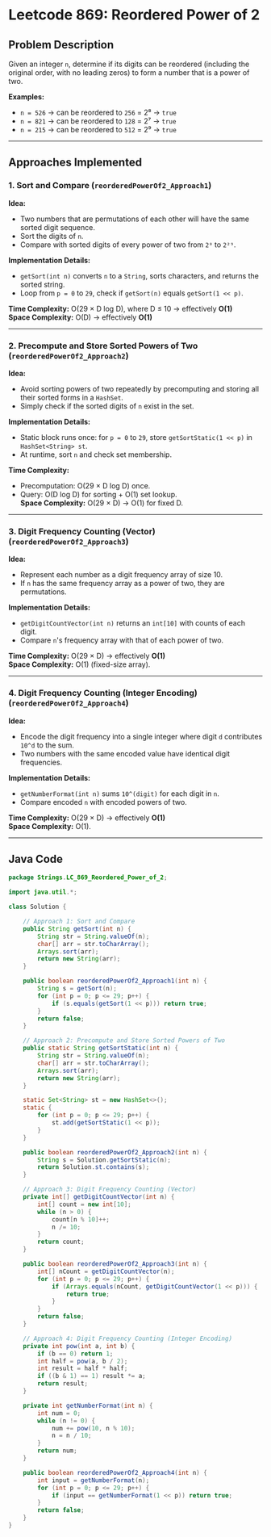 # Leetcode 869: Reordered Power of 2

## Problem Description

Given an integer `n`, determine if its digits can be reordered (including the original order, with no leading zeros) to form a number that is a power of two.

**Examples:**
- `n = 526` → can be reordered to `256` = 2⁸ → `true`
- `n = 821` → can be reordered to `128` = 2⁷ → `true`
- `n = 215` → can be reordered to `512` = 2⁹ → `true`

---

## Approaches Implemented

### 1. Sort and Compare (`reorderedPowerOf2_Approach1`)

**Idea:**
- Two numbers that are permutations of each other will have the same sorted digit sequence.
- Sort the digits of `n`.
- Compare with sorted digits of every power of two from `2⁰` to `2²⁹`.

**Implementation Details:**
- `getSort(int n)` converts `n` to a `String`, sorts characters, and returns the sorted string.
- Loop from `p = 0` to `29`, check if `getSort(n)` equals `getSort(1 << p)`.

**Time Complexity:** O(29 × D log D), where D ≤ 10 → effectively **O(1)**  
**Space Complexity:** O(D) → effectively **O(1)**

---

### 2. Precompute and Store Sorted Powers of Two (`reorderedPowerOf2_Approach2`)

**Idea:**
- Avoid sorting powers of two repeatedly by precomputing and storing all their sorted forms in a `HashSet`.
- Simply check if the sorted digits of `n` exist in the set.

**Implementation Details:**
- Static block runs once: for `p = 0` to `29`, store `getSortStatic(1 << p)` in `HashSet<String> st`.
- At runtime, sort `n` and check set membership.

**Time Complexity:**
- Precomputation: O(29 × D log D) once.
- Query: O(D log D) for sorting + O(1) set lookup.  
  **Space Complexity:** O(29 × D) → O(1) for fixed D.

---

### 3. Digit Frequency Counting (Vector) (`reorderedPowerOf2_Approach3`)

**Idea:**
- Represent each number as a digit frequency array of size 10.
- If `n` has the same frequency array as a power of two, they are permutations.

**Implementation Details:**
- `getDigitCountVector(int n)` returns an `int[10]` with counts of each digit.
- Compare `n`'s frequency array with that of each power of two.

**Time Complexity:** O(29 × D) → effectively **O(1)**  
**Space Complexity:** O(1) (fixed-size array).

---

### 4. Digit Frequency Counting (Integer Encoding) (`reorderedPowerOf2_Approach4`)

**Idea:**
- Encode the digit frequency into a single integer where digit `d` contributes `10^d` to the sum.
- Two numbers with the same encoded value have identical digit frequencies.

**Implementation Details:**
- `getNumberFormat(int n)` sums `10^(digit)` for each digit in `n`.
- Compare encoded `n` with encoded powers of two.

**Time Complexity:** O(29 × D) → effectively **O(1)**  
**Space Complexity:** O(1).

---

## Java Code

```java
package Strings.LC_869_Reordered_Power_of_2;

import java.util.*;

class Solution {

    // Approach 1: Sort and Compare
    public String getSort(int n) {
        String str = String.valueOf(n);
        char[] arr = str.toCharArray();
        Arrays.sort(arr);
        return new String(arr);
    }

    public boolean reorderedPowerOf2_Approach1(int n) {
        String s = getSort(n);
        for (int p = 0; p <= 29; p++) {
            if (s.equals(getSort(1 << p))) return true;
        }
        return false;
    }

    // Approach 2: Precompute and Store Sorted Powers of Two
    public static String getSortStatic(int n) {
        String str = String.valueOf(n);
        char[] arr = str.toCharArray();
        Arrays.sort(arr);
        return new String(arr);
    }

    static Set<String> st = new HashSet<>();
    static {
        for (int p = 0; p <= 29; p++) {
            st.add(getSortStatic(1 << p));
        }
    }

    public boolean reorderedPowerOf2_Approach2(int n) {
        String s = Solution.getSortStatic(n);
        return Solution.st.contains(s);
    }

    // Approach 3: Digit Frequency Counting (Vector)
    private int[] getDigitCountVector(int n) {
        int[] count = new int[10];
        while (n > 0) {
            count[n % 10]++;
            n /= 10;
        }
        return count;
    }

    public boolean reorderedPowerOf2_Approach3(int n) {
        int[] nCount = getDigitCountVector(n);
        for (int p = 0; p <= 29; p++) {
            if (Arrays.equals(nCount, getDigitCountVector(1 << p))) {
                return true;
            }
        }
        return false;
    }

    // Approach 4: Digit Frequency Counting (Integer Encoding)
    private int pow(int a, int b) {
        if (b == 0) return 1;
        int half = pow(a, b / 2);
        int result = half * half;
        if ((b & 1) == 1) result *= a;
        return result;
    }

    private int getNumberFormat(int n) {
        int num = 0;
        while (n != 0) {
            num += pow(10, n % 10);
            n = n / 10;
        }
        return num;
    }

    public boolean reorderedPowerOf2_Approach4(int n) {
        int input = getNumberFormat(n);
        for (int p = 0; p <= 29; p++) {
            if (input == getNumberFormat(1 << p)) return true;
        }
        return false;
    }
}
